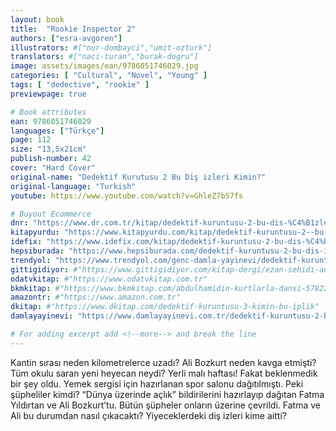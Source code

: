 ```yaml
---
layout: book
title:  "Rookie Inspector 2"
authors: ["esra-avgoren"]
illustrators: #["nur-dombayci","umit-ozturk"]
translators: #["naci-turan","burak-dogru"]
image: assets/images/ean/9786051746029.jpg
categories: [ "Cultural", "Novel", "Young" ]
tags: [ "dedective", "rookie" ]
previewpage: true

# Book attributes
ean: 9786051746029
languages: ["Türkçe"]
page: 112
size: "13,5x21cm"
publish-number: 42
cover: "Hard Cover"
original-name: "Dedektif Kurutusu 2 Bu Diş izleri Kimin?"
original-language: "Turkish"
youtube: https://www.youtube.com/watch?v=GhleZ7bS7fs

# Buyout Ecommerce
dnr: "https://www.dr.com.tr/kitap/dedektif-kuruntusu-2-bu-dis-%C4%B1zleri-kimin/cocuk-ve-genclik/okul-cagi-6-10-yas/cocuk-oykuhikaye/urunno=0001750195001"
kitapyurdu: "https://www.kitapyurdu.com/kitap/dedektif-kuruntusu-2--bu-dis-izleri-kimin/455954.html&filter_name=Dedektif+Kuruntusu-2%3A+Bu+Di%C5%9F+%C4%B0zleri+Kimin%3F"
idefix: "https://www.idefix.com/kitap/dedektif-kuruntusu-2-bu-dis-%C4%B1zleri-kimin/cocuk-ve-genclik/okul-cagi-6-10-yas/cocuk-oykuhikaye/urunno=0001750195001"
hepsiburada: "https://www.hepsiburada.com/dedektif-kuruntusu-2-bu-dis-izleri-kimin-p-HBV00000GM3T0"
trendyol: "https://www.trendyol.com/genc-damla-yayinevi/dedektif-kuruntusu-2-bu-dis-izleri-kimin-p-4678122"
gittigidiyor: #"https://www.gittigidiyor.com/kitap-dergi/ezan-sehidi-adnan-menderes_pdp_732728793"
odatvkitap: #"https://www.odatvkitap.com.tr"
bkmkitap: #"https://www.bkmkitap.com/abdulhamidin-kurtlarla-dansi-578226"
amazontr: #"https://www.amazon.com.tr"
dkitap: #"https://www.dkitap.com/dedektif-kuruntusu-3-kimin-bu-iplik"
damlayayinevi: "https://www.damlayayinevi.com.tr/dedektif-kuruntusu-2-bu-dis-izleri-kimin"

# For adding excerpt add <!--more--> and break the line
---
```

Kantin sırası neden kilometrelerce uzadı?
Ali Bozkurt neden kavga etmişti?
Tüm okulu saran yeni heyecan neydi?
Yerli malı haftası! Fakat beklenmedik bir şey oldu. Yemek sergisi için hazırlanan spor salonu dağıtılmıştı. Peki şüpheliler kimdi?
“Dünya üzerinde açlık” bildirilerini hazırlayıp dağıtan Fatma Yıldırtan ve Ali Bozkurt’tu. Bütün şüpheler onların üzerine çevrildi.
Fatma ve Ali bu durumdan nasıl çıkacaktı?
Yiyeceklerdeki diş izleri kime aitti?
<!--more--> 
